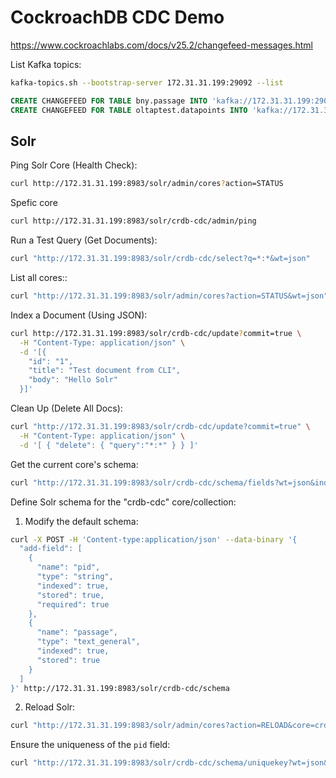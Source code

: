 # CockroachDB CDC Demo


https://www.cockroachlabs.com/docs/v25.2/changefeed-messages.html


List Kafka topics:

```bash
kafka-topics.sh --bootstrap-server 172.31.31.199:29092 --list
```

```sql
CREATE CHANGEFEED FOR TABLE bny.passage INTO 'kafka://172.31.31.199:29092' WITH resolved;
CREATE CHANGEFEED FOR TABLE oltaptest.datapoints INTO 'kafka://172.31.31.199:29092' WITH resolved;
```



## Solr

Ping Solr Core (Health Check):

```bash
curl http://172.31.31.199:8983/solr/admin/cores?action=STATUS
```

Spefic core

```bash
curl http://172.31.31.199:8983/solr/crdb-cdc/admin/ping
```

Run a Test Query (Get Documents):

```bash
curl "http://172.31.31.199:8983/solr/crdb-cdc/select?q=*:*&wt=json"
```

List all cores::

```bash
curl "http://172.31.31.199:8983/solr/admin/cores?action=STATUS&wt=json"
```

Index a Document (Using JSON):

```bash
curl http://172.31.31.199:8983/solr/crdb-cdc/update?commit=true \
  -H "Content-Type: application/json" \
  -d '[{
    "id": "1",
    "title": "Test document from CLI",
    "body": "Hello Solr"
  }]'
```

Clean Up (Delete All Docs):

```bash
curl "http://172.31.31.199:8983/solr/crdb-cdc/update?commit=true" \
  -H "Content-Type: application/json" \
  -d '[ { "delete": { "query":"*:*" } } ]'
```


Get the current core's schema:

```bash
curl "http://172.31.31.199:8983/solr/crdb-cdc/schema/fields?wt=json&indent=true"
```

Define Solr schema for the "crdb-cdc" core/collection:

1. Modify the default schema:

```bash
curl -X POST -H 'Content-type:application/json' --data-binary '{
  "add-field": [
    {
      "name": "pid",
      "type": "string",
      "indexed": true,
      "stored": true,
      "required": true
    },
    {
      "name": "passage",
      "type": "text_general",
      "indexed": true,
      "stored": true
    }
  ]
}' http://172.31.31.199:8983/solr/crdb-cdc/schema
```

2. Reload Solr:

```bash
curl "http://172.31.31.199:8983/solr/admin/cores?action=RELOAD&core=crdb-cdc"
```

Ensure the uniqueness of the `pid` field:

```bash
curl "http://172.31.31.199:8983/solr/crdb-cdc/schema/uniquekey?wt=json&indent=true"
```

